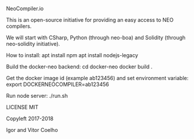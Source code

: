 NeoCompiler.io

This is an open-source initiative for providing an easy access to NEO compilers.

We will start with CSharp, Python (through neo-boa) and Solidity (through neo-solidity initiative).

How to install: 
apt install npm
apt install nodejs-legacy

Build the docker-neo backend:
cd docker-neo
docker build .

Get the docker image id (example ab123456) and set environment variable:
export DOCKERNEOCOMPILER=ab123456

Run node server:
./run.sh

LICENSE MIT

Copyleft 2017-2018

Igor and Vitor Coelho
